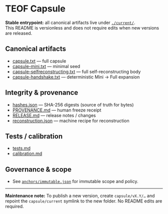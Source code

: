# TEOF Capsule

**Stable entrypoint:** all canonical artifacts live under [`./current/`](./current/).  
This README is versionless and does not require edits when new versions are released.

## Canonical artifacts
- [capsule.txt](./current/capsule.txt) — full capsule
- [capsule-mini.txt](./current/capsule-mini.txt) — minimal seed
- [capsule-selfreconstructing.txt](./current/capsule-selfreconstructing.txt) — full self-reconstructing body
- [capsule-handshake.txt](./current/capsule-handshake.txt) — deterministic Mini → Full expansion

## Integrity & provenance
- [hashes.json](./current/hashes.json) — SHA-256 digests (source of truth for bytes)
- [PROVENANCE.md](./current/PROVENANCE.md) — human freeze receipt
- [RELEASE.md](./current/RELEASE.md) — release notes / changes
- [reconstruction.json](./current/reconstruction.json) — machine recipe for reconstruction

## Tests / calibration
- [tests.md](./current/tests.md)
- [calibration.md](./current/calibration.md)

## Governance & scope
- See [`anchors/immutable.json`](../anchors/immutable.json) for immutable scope and policy.

---

**Maintenance note:** To publish a new version, create `capsule/vX.Y/…` and repoint the `capsule/current` symlink to the new folder. No README edits are required.

